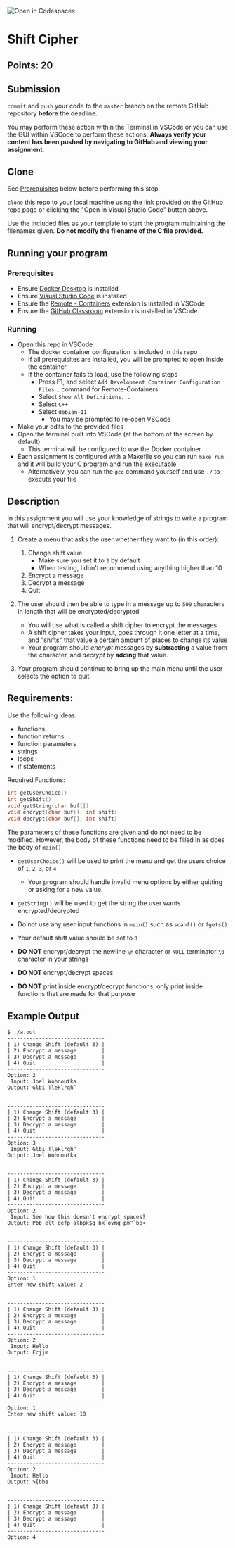 ![Open in Codespaces](https://classroom.github.com/assets/open-in-codespaces-abfff4d4e15f9e1bd8274d9a39a0befe03a0632bb0f153d0ec72ff541cedbe34.svg)
# Shift Cipher
## Points: 20

## Submission

`commit` and `push` your code to the `master` branch on the remote GitHub repository **before** the deadline.

You may perform these action within the Terminal in VSCode or you can use the GUI within VSCode to perform these actions. **Always verify your content has been pushed by navigating to GitHub and viewing your assignment.**

## Clone

See [Prerequisites](#prerequisites) below before performing this step.

`clone` this repo to your local machine using the link provided on the GitHub repo page or clicking the "Open in Visual Studio Code" button above.

Use the included files as your template to start the program maintaining the filenames given. **Do not modify the filename of the C file provided.**

## Running your program
### Prerequisites

* Ensure [Docker Desktop](https://www.docker.com/products/docker-desktop) is installed
* Ensure [Visual Studio Code](https://code.visualstudio.com/download) is installed
* Ensure the [Remote - Containers](https://marketplace.visualstudio.com/items?itemName=ms-vscode-remote.remote-containers) extension is installed in VSCode
* Ensure the [GitHub Classroom](https://marketplace.visualstudio.com/items?itemName=GitHub.classroom) extension is installed in VSCode

### Running

* Open this repo in VSCode
    * The docker container configuration is included in this repo
    * If all prerequisites are installed, you will be prompted to open inside the container
    * If the container fails to load, use the following steps
        * Press F1, and select `Add Development Container Configuration Files`... command for Remote-Containers
        * Select `Show All Definitions...`
        * Select `C++`
        * Select `debian-11`
            * You may be prompted to re-open VSCode
* Make your edits to the provided files
* Open the terminal built into VSCode (at the bottom of the screen by default)
    * This terminal will be configured to use the Docker container
* Each assignment is configured with a Makefile so you can run `make run` and it will build your C program and run the executable
    * Alternatively, you can run the `gcc` command yourself and use `./` to execute your file


## Description

In this assignment you will use your knowledge of strings to write a program that will encrypt/decrypt messages.

1. Create a menu that asks the user whether they want to (in this order):
	1. Change shift value
		* Make sure you set it to `3` by default
		* When testing, I don't recommend using anything higher than 10
	2. Encrypt a message
	3. Decrypt a message
	4. Quit

2. The user should then be able to type in a message up to `500` characters in length that will be encrypted/decrypted
	* You will use what is called a shift cipher to encrypt the messages
	* A shift cipher takes your input, goes through it one letter at a time, and "shifts" that value a certain amount of places to change its value
	* Your program should _encrypt_ messages by **subtracting** a value from the character, and _decrypt_ by **adding** that value.

3. Your program should continue to bring up the main menu until the user selects the option to quit.

## Requirements:

Use the following ideas:
* functions
* function returns
* function parameters
* strings
* loops
* if statements

Required Functions:

```c
int getUserChoice()
int getShift()
void getString(char buf[])
void encrypt(char buf[], int shift)
void decrypt(char buf[], int shift)
```

The parameters of these functions are given and do not need to be modified. However, the body of these functions need to be filled in as does the body of `main()`

* `getUserChoice()` will be used to print the menu and get the users choice of `1`, `2`, `3`, or `4`
	* Your program should handle invalid menu options by either quitting or asking for a new value.

* `getString()` will be used to get the string the user wants encrypted/decrypted

* Do not use any user input functions in `main()` such as `scanf()` or `fgets()`

* Your default shift value should be set to `3`

* **DO NOT** encrypt/decrypt the newline `\n` character or `NULL` terminator `\0` character in your strings
* **DO NOT** encrypt/decrypt spaces
* **DO NOT** print inside encrypt/decrypt functions, only print inside functions that are made for that purpose


## Example Output

```
$ ./a.out 
-------------------------------
| 1) Change Shift (default 3) |
| 2) Encrypt a message        |
| 3) Decrypt a message        |
| 4) Quit                     |
-------------------------------
Option: 2
 Input: Joel Wohnoutka
Output: Glbi Tleklrqh^


-------------------------------
| 1) Change Shift (default 3) |
| 2) Encrypt a message        |
| 3) Decrypt a message        |
| 4) Quit                     |
-------------------------------
Option: 3
 Input: Glbi Tleklrqh^
Output: Joel Wohnoutka


-------------------------------
| 1) Change Shift (default 3) |
| 2) Encrypt a message        |
| 3) Decrypt a message        |
| 4) Quit                     |
-------------------------------
Option: 2
 Input: See how this doesn't encrypt spaces?
Output: Pbb elt qefp albpk$q bk`ovmq pm^`bp<


-------------------------------
| 1) Change Shift (default 3) |
| 2) Encrypt a message        |
| 3) Decrypt a message        |
| 4) Quit                     |
-------------------------------
Option: 1
Enter new shift value: 2


-------------------------------
| 1) Change Shift (default 3) |
| 2) Encrypt a message        |
| 3) Decrypt a message        |
| 4) Quit                     |
-------------------------------
Option: 2
 Input: Hello
Output: Fcjjm


-------------------------------
| 1) Change Shift (default 3) |
| 2) Encrypt a message        |
| 3) Decrypt a message        |
| 4) Quit                     |
-------------------------------
Option: 1
Enter new shift value: 10


-------------------------------
| 1) Change Shift (default 3) |
| 2) Encrypt a message        |
| 3) Decrypt a message        |
| 4) Quit                     |
-------------------------------
Option: 2
 Input: Hello
Output: >[bbe


-------------------------------
| 1) Change Shift (default 3) |
| 2) Encrypt a message        |
| 3) Decrypt a message        |
| 4) Quit                     |
-------------------------------
Option: 4
```
